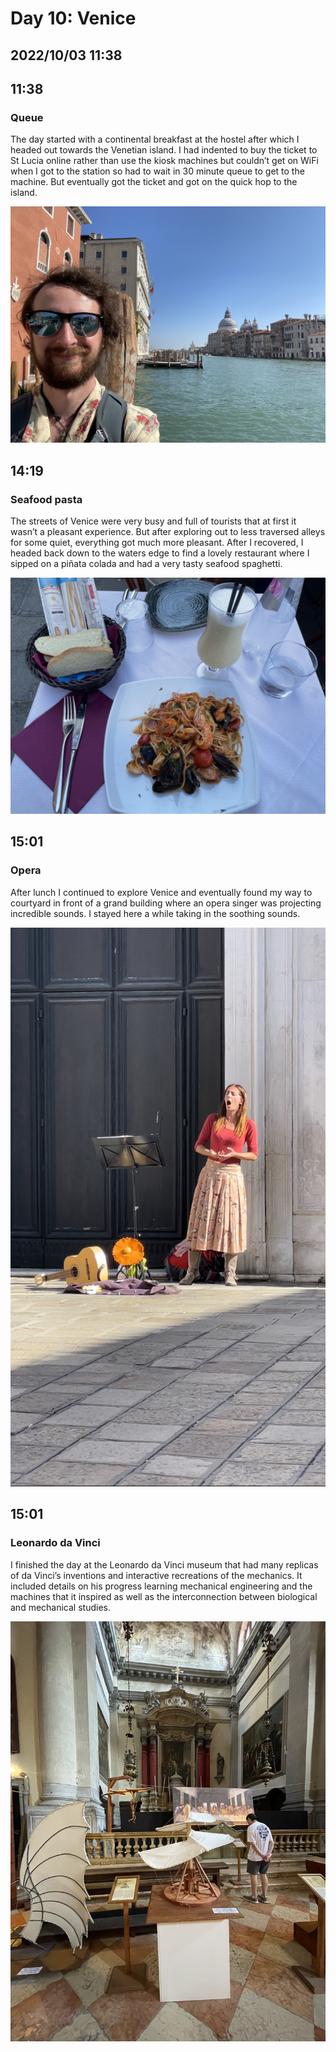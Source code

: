 # Day 10: Venice
## 2022/10/03 11:38

## 11:38
### Queue

The day started with a continental breakfast at the hostel after which I headed out towards the Venetian island. I had indented to buy the ticket to St Lucia online rather than use the kiosk machines but couldn’t get on WiFi when I got to the station so had to wait in 30 minute queue to get to the machine. But eventually got the ticket and got on the quick hop to the island.

![Selfie on Bridge in Venice](https://raw.githubusercontent.com/benknight135/thirty-knights/main/api/data/posts/day10/bridge-selfie.jpeg)

## 14:19
### Seafood pasta

The streets of Venice were very busy and full of tourists that at first it wasn’t a pleasant experience. But after exploring out to less traversed alleys for some quiet, everything got much more pleasant. After I recovered, I headed back down to the waters edge to find a lovely restaurant where I sipped on a piñata colada and had a very tasty seafood spaghetti. 

![Seafood spaghetti](https://raw.githubusercontent.com/benknight135/thirty-knights/main/api/data/posts/day10/seafood-spaghetti.jpeg)

## 15:01
### Opera

After lunch I continued to explore Venice and eventually found my way to courtyard in front of a grand building where an opera singer was projecting incredible sounds. I stayed here a while taking in the soothing sounds.

![Opera singer](https://raw.githubusercontent.com/benknight135/thirty-knights/main/api/data/posts/day10/opera.jpeg)

## 15:01
### Leonardo da Vinci

I finished the day at the Leonardo da Vinci museum that had many replicas of da Vinci’s inventions and interactive recreations of the mechanics. It included details on his progress learning mechanical engineering and the machines that it inspired as well as the interconnection between biological and mechanical studies.

![Leonardo da Vinci museum](https://raw.githubusercontent.com/benknight135/thirty-knights/main/api/data/posts/day10/da-vinci.jpeg)


